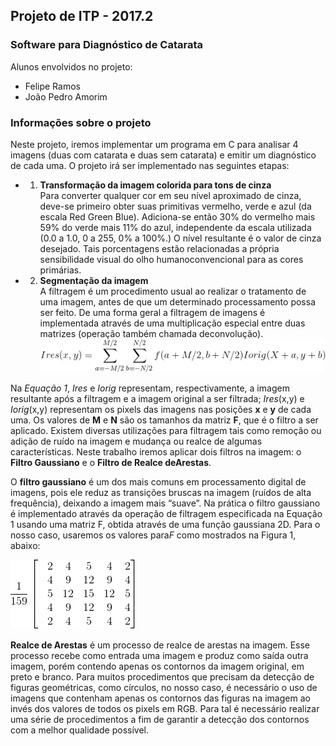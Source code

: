 ## Projeto de ITP - 2017.2
### Software para Diagnóstico de Catarata

Alunos envolvidos no projeto:
- Felipe Ramos
- João Pedro Amorim

### Informações sobre o projeto
Neste projeto, iremos implementar um programa em C para analisar 4 imagens (duas com catarata e duas sem catarata) e emitir um diagnóstico de cada uma.
O projeto irá ser implementado nas seguintes etapas:

- 1. **Transformação da imagem colorida para tons de cinza**  
Para converter qualquer cor em seu nível aproximado de cinza, deve-se primeiro obter suas primitivas vermelho, verde e azul (da escala Red Green Blue). Adiciona-se então 30% do vermelho mais 59% do verde mais 11% do azul, independente da escala utilizada (0.0 a 1.0, 0 a 255, 0% a 100%.) O nível resultante é o valor de cinza desejado. Tais porcentagens estão relacionadas a própria sensibilidade visual do olho​ humano​ convencional​ para​ as​ cores​ primárias.  

- 2. **Segmentação da imagem**  
A filtragem é um procedimento usual ao realizar o tratamento de uma imagem, antes de que um determinado processamento possa ser feito. De uma forma geral a filtragem de imagens é implementada através de uma multiplicação especial entre duas​ matrizes​ (operação​ também​ chamada​ de​ convolução).
![summation](res/summation.png)  

Na *Equação 1*, *Ires* e *Iorig* representam, respectivamente, a imagem resultante após a filtragem e a imagem original a ser filtrada; *Ires*(x,y) e *Iorig*(x,y) representam os pixels das imagens nas posições **x** e **y** de cada uma. Os valores de **M** e **N** são os tamanhos da matriz **F**, que é o filtro a ser aplicado. Existem diversas utilizações para filtragem tais como remoção ou adição de ruído na imagem e mudança ou realce de algumas características. Neste trabalho iremos aplicar dois filtros na imagem: o **Filtro Gaussiano​** e ​o **Filtro​ de​ Realce​ de​ Arestas**.  

O **filtro gaussiano** é um dos mais comuns em processamento digital de imagens, pois ele reduz as transições bruscas na imagem (ruídos de alta frequência), deixando a imagem mais “suave”. Na prática o filtro gaussiano é implementado através da operação de filtragem especificada na Equação 1 usando uma matriz F, obtida através de uma função gaussiana 2D. Para o nosso caso, usaremos os valores​ para​ *F* como​ mostrados​ na​ Figura​ 1,​ abaixo:

![matrix](res/matrix.png)  

**Realce de Arestas** é um processo de realce de arestas na imagem. Esse processo recebe como entrada uma imagem e produz como saída outra imagem, porém contendo apenas os contornos da imagem original, em preto e branco. Para muitos procedimentos que precisam da detecção de figuras geométricas, como círculos, no nosso caso, é necessário o uso de imagens que contenham apenas os contornos das figuras na imagem ao invés dos valores de todos os pixels em RGB. Para tal é necessário realizar uma série de procedimentos a fim de garantir a detecção dos contornos com a melhor qualidade possível.
